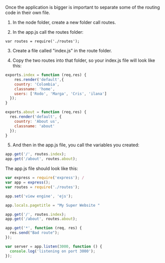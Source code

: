 Once the application is bigger is important to separate some of the routing code in their own file.

1. In the node folder, create a new folder call routes.

2. In the app.js call the routes folder:

```
var routes = require('./routes');
```
3. Create a file called "index.js" in the route folder.

4. Copy the two routes into that folder, so your index.js file will look like this:

```javascript
exports.index = function (req,res) {
    res.render('default',{
    country: 'Colombia',
    classname: 'home',
    users: ['Rodo', 'Marga', 'Cris', 'ilana']
  });
}

exports.about = function (req,res) {
  res.render('default', {
    country: 'About us',
    classname: 'about'
  });
}
```
5. And then in the app.js file, you call the variables you created:
```javascript
app.get('/', routes.index);
app.get('/about', routes.about);
```

The app.js file should look like this:
```javascript
var express = require('express'); /
var app = express(); 
var routes = require('./routes');

app.set('view engine', 'ejs');

app.locals.pagetitle = "My Super Website "

app.get('/', routes.index);
app.get('/about', routes.about);

app.get('*', function (req, res) {
  res.send("Bad route");
});

var server = app.listen(3000, function () {
  console.log('listening on port 3000');
});
```
